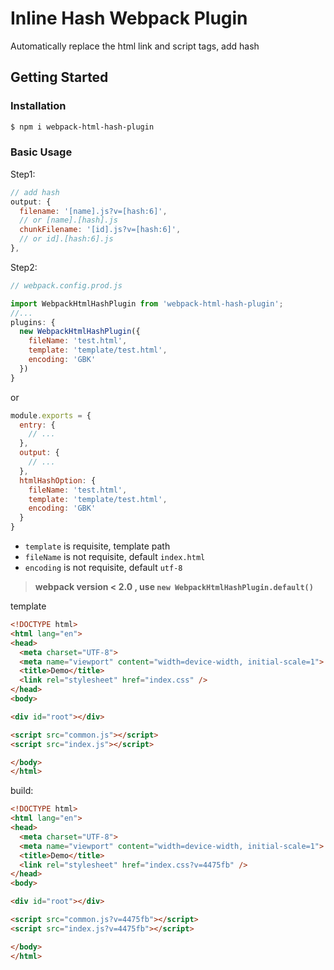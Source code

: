 # Inline Hash Webpack Plugin
Automatically replace the html link and script tags, add hash

## Getting Started

### Installation

```bash
$ npm i webpack-html-hash-plugin
```

### Basic Usage



Step1:
```javascript
// add hash
output: {
  filename: '[name].js?v=[hash:6]',
  // or [name].[hash].js
  chunkFilename: '[id].js?v=[hash:6]',
  // or id].[hash:6].js
},

```

Step2:
```javascript
// webpack.config.prod.js

import WebpackHtmlHashPlugin from 'webpack-html-hash-plugin';
//...
plugins: {
  new WebpackHtmlHashPlugin({
    fileName: 'test.html',
    template: 'template/test.html',
    encoding: 'GBK'
  })
}
```
or
```javascript
module.exports = {
  entry: {
    // ...
  },
  output: {
    // ...
  },
  htmlHashOption: {
    fileName: 'test.html',
    template: 'template/test.html',
    encoding: 'GBK'
  }
}
```
* `template` is requisite, template path  
* `fileName` is not requisite, default `index.html`  
* `encoding` is not requisite, default `utf-8`  


>**webpack version < 2.0 , use `new WebpackHtmlHashPlugin.default()`**

template
```html
<!DOCTYPE html>
<html lang="en">
<head>
  <meta charset="UTF-8">
  <meta name="viewport" content="width=device-width, initial-scale=1">
  <title>Demo</title>
  <link rel="stylesheet" href="index.css" />
</head>
<body>

<div id="root"></div>

<script src="common.js"></script>
<script src="index.js"></script>

</body>
</html>
```

build:
```html
<!DOCTYPE html>
<html lang="en">
<head>
  <meta charset="UTF-8">
  <meta name="viewport" content="width=device-width, initial-scale=1">
  <title>Demo</title>
  <link rel="stylesheet" href="index.css?v=4475fb" />
</head>
<body>

<div id="root"></div>

<script src="common.js?v=4475fb"></script>
<script src="index.js?v=4475fb"></script>

</body>
</html>
```
